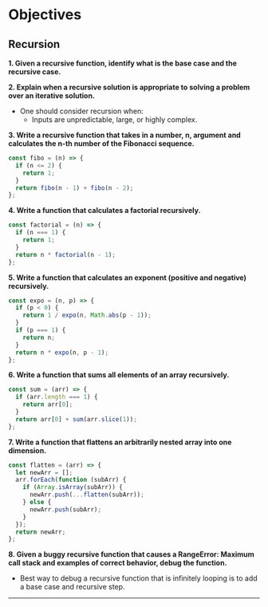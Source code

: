 # **Objectives**

## **Recursion**

**1. Given a recursive function, identify what is the base case and the recursive case.**

**2. Explain when a recursive solution is appropriate to solving a problem over an iterative solution.**

- One should consider recursion when:
  - Inputs are unpredictable, large, or highly complex.

**3. Write a recursive function that takes in a number, n, argument and calculates the n-th number of the Fibonacci sequence.**

```js
const fibo = (n) => {
  if (n <= 2) {
    return 1;
  }
  return fibo(n - 1) + fibo(n - 2);
};
```

**4. Write a function that calculates a factorial recursively.**

```js
const factorial = (n) => {
  if (n === 1) {
    return 1;
  }
  return n * factorial(n - 1);
};
```

**5. Write a function that calculates an exponent (positive and negative) recursively.**

```js
const expo = (n, p) => {
  if (p < 0) {
    return 1 / expo(n, Math.abs(p - 1));
  }
  if (p === 1) {
    return n;
  }
  return n * expo(n, p - 1);
};
```

**6. Write a function that sums all elements of an array recursively.**

```js
const sum = (arr) => {
  if (arr.length === 1) {
    return arr[0];
  }
  return arr[0] + sum(arr.slice(1));
};
```

**7. Write a function that flattens an arbitrarily nested array into one dimension.**

```js
const flatten = (arr) => {
  let newArr = [];
  arr.forEach(function (subArr) {
    if (Array.isArray(subArr)) {
      newArr.push(...flatten(subArr));
    } else {
      newArr.push(subArr);
    }
  });
  return newArr;
};
```

**8. Given a buggy recursive function that causes a RangeError: Maximum call stack and examples of correct behavior, debug the function.**

- Best way to debug a recursive function that is infinitely looping is to add a base case and recursive step.

---
